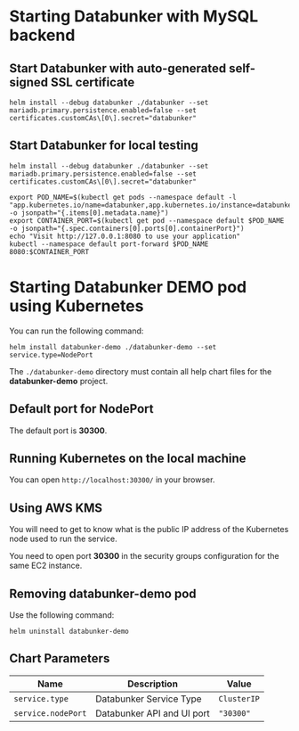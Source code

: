 # Starting Databunker with MySQL backend

## Start Databunker with auto-generated self-signed SSL certificate
```
helm install --debug databunker ./databunker --set mariadb.primary.persistence.enabled=false --set certificates.customCAs\[0\].secret="databunker"
```

## Start Databunker for local testing
```
helm install --debug databunker ./databunker --set mariadb.primary.persistence.enabled=false --set certificates.customCAs\[0\].secret="databunker"

export POD_NAME=$(kubectl get pods --namespace default -l "app.kubernetes.io/name=databunker,app.kubernetes.io/instance=databunker" -o jsonpath="{.items[0].metadata.name}")
export CONTAINER_PORT=$(kubectl get pod --namespace default $POD_NAME -o jsonpath="{.spec.containers[0].ports[0].containerPort}")
echo "Visit http://127.0.0.1:8080 to use your application"
kubectl --namespace default port-forward $POD_NAME 8080:$CONTAINER_PORT
```


# Starting Databunker DEMO pod using Kubernetes

You can run the following command:
```
helm install databunker-demo ./databunker-demo --set service.type=NodePort
```

The `./databunker-demo` directory must contain all help chart files for the **databunker-demo** project.

## Default port for NodePort

The default port is **30300**.

## Running Kubernetes on the local machine

You can open `http://localhost:30300/` in your browser.

## Using AWS KMS

You will need to get to know what is the public IP address of the Kubernetes node used to run the service.

You need to open port **30300** in the security groups configuration for the same EC2 instance.

## Removing **databunker-demo** pod

Use the following command:
```
helm uninstall databunker-demo
```

## Chart Parameters

| Name                            | Description                                                | Value                |
| ------------------------------- | ---------------------------------------------------------- | -------------------- |
| `service.type`                  | Databunker Service Type                                    | `ClusterIP`          |
| `service.nodePort`              | Databunker API and UI port                                 | `"30300"`            |
